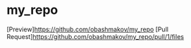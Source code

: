 # my_repo
[Preview]https://github.com/obashmakov/my_repo
[Pull Request]https://github.com/obashmakov/my_repo/pull/1/files